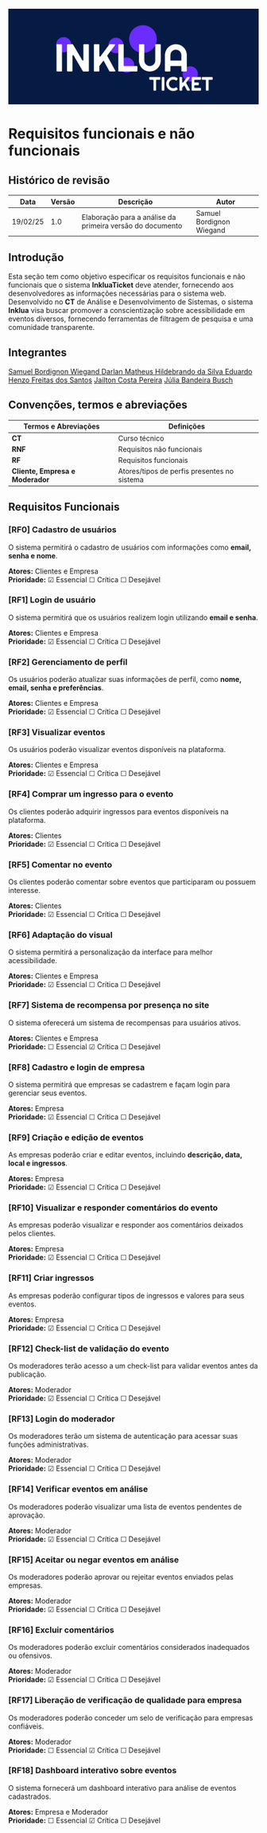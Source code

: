 
![Logo do InkluaTicket](assetsReadme/Logo.svg)

# Requisitos funcionais e não funcionais

## Histórico de revisão

| Data     | Versão | Descrição                                             | Autor                          |
|----------|--------|-----------------------------------------------------|--------------------------------|
| 19/02/25 | 1.0    | Elaboração para a análise da primeira versão do documento | Samuel Bordignon Wiegand |

## Introdução

Esta seção tem como objetivo especificar os requisitos funcionais e não funcionais que o sistema **InkluaTicket** deve atender, fornecendo aos desenvolvedores as informações necessárias para o sistema web. Desenvolvido no **CT** de Análise e Desenvolvimento de Sistemas, o sistema **Inklua** visa buscar promover a conscientização sobre acessibilidade em eventos diversos, fornecendo ferramentas de filtragem de pesquisa e uma comunidade transparente.

## Integrantes
[Samuel Bordignon Wiegand ]()
[Darlan Matheus Hildebrando da Silva ]()
[Eduardo Henzo Freitas dos Santos]()
[Jailton Costa Pereira]()
[Júlia Bandeira Busch]()


## Convenções, termos e abreviações

| Termos e Abreviações | Definições |
|----------------------|------------|
| **CT**              | Curso técnico |
| **RNF**             | Requisitos não funcionais |
| **RF**              | Requisitos funcionais |
| **Cliente, Empresa e Moderador** | Atores/tipos de perfis presentes no sistema |

## Requisitos Funcionais

### [RF0] Cadastro de usuários
O sistema permitirá o cadastro de usuários com informações como **email, senha e nome**.

**Atores:** Clientes e Empresa  
**Prioridade:** ☑ Essencial ☐ Crítica ☐ Desejável

### [RF1] Login de usuário
O sistema permitirá que os usuários realizem login utilizando **email e senha**.

**Atores:** Clientes e Empresa  
**Prioridade:** ☑ Essencial ☐ Crítica ☐ Desejável

### [RF2] Gerenciamento de perfil
Os usuários poderão atualizar suas informações de perfil, como **nome, email, senha e preferências**.

**Atores:** Clientes e Empresa  
**Prioridade:** ☑ Essencial ☐ Crítica ☐ Desejável

### [RF3] Visualizar eventos
Os usuários poderão visualizar eventos disponíveis na plataforma.

**Atores:** Clientes e Empresa  
**Prioridade:** ☑ Essencial ☐ Crítica ☐ Desejável

### [RF4] Comprar um ingresso para o evento
Os clientes poderão adquirir ingressos para eventos disponíveis na plataforma.

**Atores:** Clientes  
**Prioridade:** ☑ Essencial ☐ Crítica ☐ Desejável

### [RF5] Comentar no evento
Os clientes poderão comentar sobre eventos que participaram ou possuem interesse.

**Atores:** Clientes  
**Prioridade:** ☑ Essencial ☐ Crítica ☐ Desejável

### [RF6] Adaptação do visual
O sistema permitirá a personalização da interface para melhor acessibilidade.

**Atores:** Clientes e Empresa  
**Prioridade:** ☑ Essencial ☐ Crítica ☐ Desejável

### [RF7] Sistema de recompensa por presença no site
O sistema oferecerá um sistema de recompensas para usuários ativos.

**Atores:** Clientes e Empresa  
**Prioridade:** ☐ Essencial ☑ Crítica ☐ Desejável

### [RF8] Cadastro e login de empresa
O sistema permitirá que empresas se cadastrem e façam login para gerenciar seus eventos.

**Atores:** Empresa  
**Prioridade:** ☑ Essencial ☐ Crítica ☐ Desejável

### [RF9] Criação e edição de eventos
As empresas poderão criar e editar eventos, incluindo **descrição, data, local e ingressos**.

**Atores:** Empresa  
**Prioridade:** ☑ Essencial ☐ Crítica ☐ Desejável

### [RF10] Visualizar e responder comentários do evento
As empresas poderão visualizar e responder aos comentários deixados pelos clientes.

**Atores:** Empresa  
**Prioridade:** ☑ Essencial ☐ Crítica ☐ Desejável

### [RF11] Criar ingressos
As empresas poderão configurar tipos de ingressos e valores para seus eventos.

**Atores:** Empresa  
**Prioridade:** ☑ Essencial ☐ Crítica ☐ Desejável

### [RF12] Check-list de validação do evento
Os moderadores terão acesso a um check-list para validar eventos antes da publicação.

**Atores:** Moderador  
**Prioridade:** ☑ Essencial ☐ Crítica ☐ Desejável

### [RF13] Login do moderador
Os moderadores terão um sistema de autenticação para acessar suas funções administrativas.

**Atores:** Moderador  
**Prioridade:** ☑ Essencial ☐ Crítica ☐ Desejável

### [RF14] Verificar eventos em análise
Os moderadores poderão visualizar uma lista de eventos pendentes de aprovação.

**Atores:** Moderador  
**Prioridade:** ☑ Essencial ☐ Crítica ☐ Desejável

### [RF15] Aceitar ou negar eventos em análise
Os moderadores poderão aprovar ou rejeitar eventos enviados pelas empresas.

**Atores:** Moderador  
**Prioridade:** ☑ Essencial ☐ Crítica ☐ Desejável

### [RF16] Excluir comentários
Os moderadores poderão excluir comentários considerados inadequados ou ofensivos.

**Atores:** Moderador  
**Prioridade:** ☑ Essencial ☐ Crítica ☐ Desejável

### [RF17] Liberação de verificação de qualidade para empresa
Os moderadores poderão conceder um selo de verificação para empresas confiáveis.

**Atores:** Moderador  
**Prioridade:** ☐ Essencial ☑ Crítica ☐ Desejável

### [RF18] Dashboard interativo sobre eventos
O sistema fornecerá um dashboard interativo para análise de eventos cadastrados.

**Atores:** Empresa e Moderador  
**Prioridade:** ☐ Essencial ☑ Crítica ☐ Desejável
